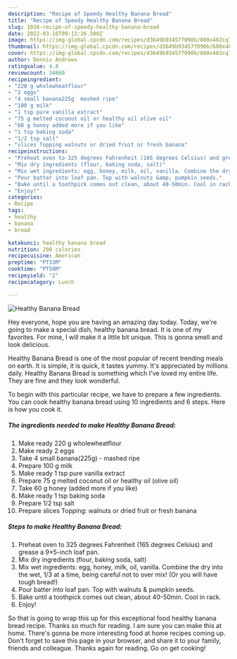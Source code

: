 ```yaml
---
description: "Recipe of Speedy Healthy Banana Bread"
title: "Recipe of Speedy Healthy Banana Bread"
slug: 1038-recipe-of-speedy-healthy-banana-bread
date: 2022-03-16T09:13:26.500Z
image: https://img-global.cpcdn.com/recipes/d3649b93457f090b/680x482cq70/healthy-banana-bread-recipe-main-photo.jpg
thumbnail: https://img-global.cpcdn.com/recipes/d3649b93457f090b/680x482cq70/healthy-banana-bread-recipe-main-photo.jpg
cover: https://img-global.cpcdn.com/recipes/d3649b93457f090b/680x482cq70/healthy-banana-bread-recipe-main-photo.jpg
author: Dennis Andrews
ratingvalue: 4.8
reviewcount: 34660
recipeingredient:
- "220 g wholewheatflour"
- "2 eggs"
- "4 small banana225g  mashed ripe"
- "100 g milk"
- "1 tsp pure vanilla extract"
- "75 g melted coconut oil or healthy oil olive oil"
- "60 g honey added more if you like"
- "1 tsp baking soda"
- "1/2 tsp salt"
- "slices Topping walnuts or dried fruit or fresh banana"
recipeinstructions:
- "Preheat oven to 325 degrees Fahrenheit (165 degrees Celsius) and grease a 9×5-inch loaf pan."
- "Mix dry ingredients (flour, baking soda, salt)"
- "Mix wet ingredients: egg, honey, milk, oil, vanilla. Combine the dry into the wet, 1/3 at a time, being careful not to over mix! (Or you will have tough bread!)"
- "Pour batter into loaf pan. Top with walnuts &amp; pumpkin seeds."
- "Bake until a toothpick comes out clean, about 40-50min. Cool in rack."
- "Enjoy!"
categories:
- Recipe
tags:
- healthy
- banana
- bread

katakunci: healthy banana bread 
nutrition: 298 calories
recipecuisine: American
preptime: "PT33M"
cooktime: "PT50M"
recipeyield: "2"
recipecategory: Lunch

---
```



![Healthy Banana Bread](https://img-global.cpcdn.com/recipes/d3649b93457f090b/680x482cq70/healthy-banana-bread-recipe-main-photo.jpg)

Hey everyone, hope you are having an amazing day today. Today, we're going to make a special dish, healthy banana bread. It is one of my favorites. For mine, I will make it a little bit unique. This is gonna smell and look delicious.

Healthy Banana Bread is one of the most popular of recent trending meals on earth. It is simple, it is quick, it tastes yummy. It's appreciated by millions daily. Healthy Banana Bread is something which I've loved my entire life. They are fine and they look wonderful.




To begin with this particular recipe, we have to prepare a few ingredients. You can cook healthy banana bread using 10 ingredients and 6 steps. Here is how you cook it.

<!--inarticleads1-->

##### The ingredients needed to make Healthy Banana Bread:

1. Make ready 220 g wholewheatflour
1. Make ready 2 eggs
1. Take 4 small banana(225g) - mashed ripe
1. Prepare 100 g milk
1. Make ready 1 tsp pure vanilla extract
1. Prepare 75 g melted coconut oil or healthy oil (olive oil)
1. Take 60 g honey (added more if you like)
1. Make ready 1 tsp baking soda
1. Prepare 1/2 tsp salt
1. Prepare slices Topping: walnuts or dried fruit or fresh banana




<!--inarticleads2-->

##### Steps to make Healthy Banana Bread:

1. Preheat oven to 325 degrees Fahrenheit (165 degrees Celsius) and grease a 9×5-inch loaf pan.
1. Mix dry ingredients (flour, baking soda, salt)
1. Mix wet ingredients: egg, honey, milk, oil, vanilla. Combine the dry into the wet, 1/3 at a time, being careful not to over mix! (Or you will have tough bread!)
1. Pour batter into loaf pan. Top with walnuts &amp; pumpkin seeds.
1. Bake until a toothpick comes out clean, about 40-50min. Cool in rack.
1. Enjoy!




So that is going to wrap this up for this exceptional food healthy banana bread recipe. Thanks so much for reading. I am sure you can make this at home. There's gonna be more interesting food at home recipes coming up. Don't forget to save this page in your browser, and share it to your family, friends and colleague. Thanks again for reading. Go on get cooking!
